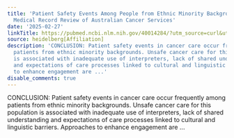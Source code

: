 ```yaml
---
title: 'Patient Safety Events Among People from Ethnic Minority Backgrounds: A Retrospective
  Medical Record Review of Australian Cancer Services'
date: '2025-02-27'
linkTitle: https://pubmed.ncbi.nlm.nih.gov/40014284/?utm_source=curl&utm_medium=rss&utm_campaign=pubmed-2&utm_content=1FakS-2QOkCT8HsMOQP1bCRQ4YzyumYOmxmF0moLsQ3dFB1E9V&fc=20220326224207&ff=20250227170943&v=2.18.0.post9+e462414
source: heidelberg[Affiliation]
description: 'CONCLUSION: Patient safety events in cancer care occur frequently among
  patients from ethnic minority backgrounds. Unsafe cancer care for this population
  is associated with inadequate use of interpreters, lack of shared understanding
  and expectations of care processes linked to cultural and linguistic barriers. Approaches
  to enhance engagement are ...'
disable_comments: true
---
```

CONCLUSION: Patient safety events in cancer care occur frequently among patients from ethnic minority backgrounds. Unsafe cancer care for this population is associated with inadequate use of interpreters, lack of shared understanding and expectations of care processes linked to cultural and linguistic barriers. Approaches to enhance engagement are ...